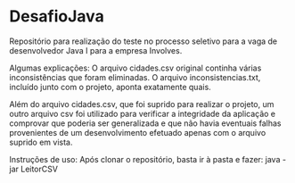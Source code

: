 # DesafioJava
Repositório para realização do teste no processo seletivo para a vaga de desenvolvedor Java I para a empresa Involves.

Algumas explicações:
O arquivo cidades.csv original continha várias inconsistências que foram eliminadas. 
O arquivo inconsistencias.txt, incluído junto com o projeto, aponta exatamente quais. 

Além do arquivo cidades.csv, que foi suprido para realizar o projeto, um outro arquivo csv
foi utilizado para verificar a integridade da aplicação e comprovar que poderia ser generalizada
e que não havia eventuais falhas provenientes de um desenvolvimento efetuado apenas com o 
arquivo suprido em vista. 

Instruções de uso:
Após clonar o repositório, basta ir à pasta e fazer:
java -jar LeitorCSV
